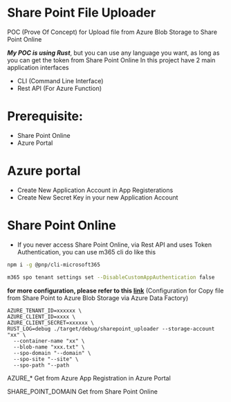 # Share Point File Uploader

POC (Prove Of Concept) for Upload file from Azure Blob Storage to Share Point Online

**_My POC is using Rust_**, but you can use any language you want, as long as you can get the token from Share Point Online
In this project have 2 main application interfaces
- CLI (Command Line Interface)
- Rest API (For Azure Function)


# Prerequisite:
- Share Point Online
- Azure Portal

# Azure portal
- Create New Application Account in App Registerations
- Create New Secret Key in your new Application Account

# Share Point Online
- If you never access Share Point Online, via Rest API and uses Token Authentication, you can use m365 cli do like this
```bash
npm i -g @pnp/cli-microsoft365

m365 spo tenant settings set --DisableCustomAppAuthentication false
```


**for more configuration, please refer to this [link](https://www.syntera.ch/blog/2022/10/10/copy-files-from-sharepoint-to-blob-storage-using-azure-data-factory/)** (Configuration for Copy file from Share Point to Azure Blob Storage via Azure Data Factory)



```
AZURE_TENANT_ID=xxxxxx \
AZURE_CLIENT_ID=xxxx \
AZURE_CLIENT_SECRET=xxxxxx \
RUST_LOG=debug ./target/debug/sharepoint_uploader --storage-account "xx" \
  --container-name "xx" \
  --blob-name "xxx.txt" \
  --spo-domain "--domain" \
  --spo-site "--site" \
  --spo-path "--path
```
AZURE_* Get from Azure App Registration in Azure Portal

SHARE_POINT_DOMAIN Get from Share Point Online